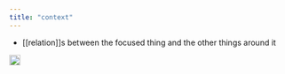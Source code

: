 ```yaml
---
title: "context"
---
```


- [[relation]]s between the focused thing and the other things around it

<img src='https://scrapbox.io/api/pages/nishio-en/en/icon' alt='en.icon' height="19.5"/>